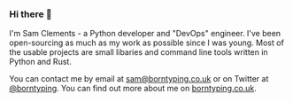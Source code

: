 ### Hi there 👋

I'm Sam Clements - a Python developer and "DevOps" engineer. I've been open-sourcing as much as my work as possible since I was young. Most of the usable projects are small libaries and command line tools written in Python and Rust.

You can contact me by email at [sam@borntyping.co.uk](mailto:sam@borntyping.co.uk) or on Twitter at [@borntyping](https://twitter.com/borntyping).
You can find out more about me on [borntyping.co.uk](https://borntyping.co.uk/).
